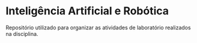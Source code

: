 # Inteligência Artificial e Robótica
Repositório utilizado para organizar as atividades de laboratório realizados na disciplina. 
